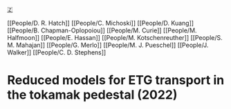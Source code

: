 [🇿](zotero://select/groups/5372906/items/5FSW9DHG)

[[People/D. R. Hatch]] [[People/C. Michoski]] [[People/D. Kuang]] [[People/B. Chapman-Oplopoiou]] [[People/M. Curie]] [[People/M. Halfmoon]] [[People/E. Hassan]] [[People/M. Kotschenreuther]] [[People/S. M. Mahajan]] [[People/G. Merlo]] [[People/M. J. Pueschel]] [[People/J. Walker]] [[People/C. D. Stephens]] 
# Reduced models for ETG transport in the tokamak pedestal (2022)

